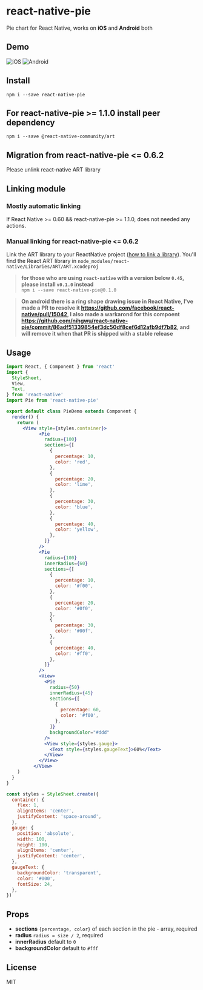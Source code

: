 # react-native-pie

Pie chart for React Native, works on **iOS** and **Android** both

## Demo

![iOS](demo/ios.png)
![Android](demo/android.png)

## Install

`npm i --save react-native-pie`

## For react-native-pie >= 1.1.0 install peer dependency

`npm i --save @react-native-community/art`

## Migration from react-native-pie <= 0.6.2

Please unlink react-native ART library

## Linking module

### Mostly automatic linking

If React Native >= 0.60 && react-native-pie >= 1.1.0, does not needed any actions.

### Manual linking for react-native-pie <= 0.6.2
Link the ART library to your ReactNative project ([how to link a library](https://facebook.github.io/react-native/docs/linking-libraries-ios.html#content)). You'll find the React ART library in `node_modules/react-native/Libraries/ART/ART.xcodeproj`


> **for those who are using `react-native` with a version below `0.45`, please install `v0.1.0` instead**   
> `npm i --save react-native-pie@0.1.0`

> **On android there is a ring shape drawing issue in React Native, I've made a PR to resolve it https://github.com/facebook/react-native/pull/15042, I also made a warkarond for this compoent https://github.com/nihgwu/react-native-pie/commit/86adf51339854ef3dc50df8cef6d12afb9df7b82, and will remove it when that PR is shipped with a stable release**

## Usage

```jsx
import React, { Component } from 'react'
import {
  StyleSheet,
  View,
  Text,
} from 'react-native'
import Pie from 'react-native-pie'

export default class PieDemo extends Component {
  render() {
    return (
      <View style={styles.container}>
            <Pie
              radius={100}
              sections={[
                {
                  percentage: 10,
                  color: 'red',
                },
                {
                  percentage: 20,
                  color: 'lime',
                },
                {
                  percentage: 30,
                  color: 'blue',
                },
                {
                  percentage: 40,
                  color: 'yellow',
                },
              ]}
            />
            <Pie
              radius={100}
              innerRadius={60}
              sections={[
                {
                  percentage: 10,
                  color: '#f00',
                },
                {
                  percentage: 20,
                  color: '#0f0',
                },
                {
                  percentage: 30,
                  color: '#00f',
                },
                {
                  percentage: 40,
                  color: '#ff0',
                },
              ]}
            />
            <View>
              <Pie
                radius={50}
                innerRadius={45}
                sections={[
                  {
                    percentage: 60,
                    color: '#f00',
                  },
                ]}
                backgroundColor="#ddd"
              />
              <View style={styles.gauge}>
                <Text style={styles.gaugeText}>60%</Text>
              </View>
            </View>
          </View>
    )
  }
}

const styles = StyleSheet.create({
  container: {
    flex: 1,
    alignItems: 'center',
    justifyContent: 'space-around',
  },
  gauge: {
    position: 'absolute',
    width: 100,
    height: 100,
    alignItems: 'center',
    justifyContent: 'center',
  },
  gaugeText: {
    backgroundColor: 'transparent',
    color: '#000',
    fontSize: 24,
  },
})
```

## Props

* **sections** `{percentage, color}` of each section in the pie - array, required
* **radius** `radius = size / 2`, required
* **innerRadius** default to `0`
* **backgroundColor** default to `#fff`

## License

MIT
